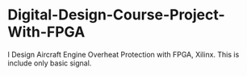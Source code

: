 # Digital-Design-Course-Project-With-FPGA
I Design Aircraft Engine Overheat Protection with FPGA, Xilinx. This is include only basic signal.
